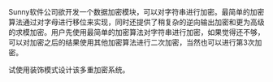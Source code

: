 Sunny软件公司欲开发一个数据加密模块，可以对字符串进行加密。最简单的加密算法通过对字母进行移位来实现，同时还提供了稍复杂的逆向输出加密和更为高级的求模加密。用户先使用最简单的加密算法对字符串进行加密，如果觉得还不够，可以对加密之后的结果使用其他加密算法进行二次加密，当然也可以进行第3次加密。

试使用装饰模式设计该多重加密系统。
